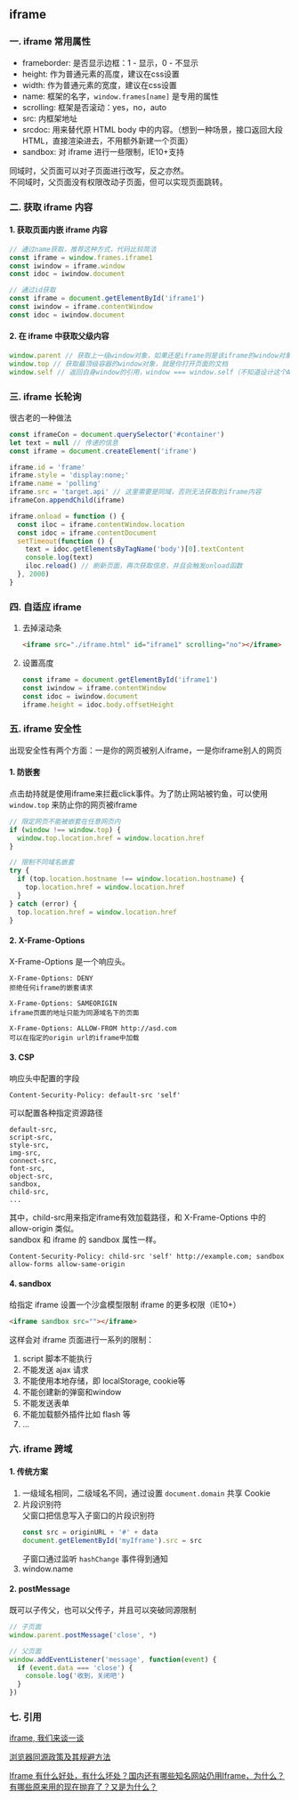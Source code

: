 ## iframe
### 一. iframe 常用属性
* frameborder: 是否显示边框：1 - 显示，0 - 不显示
* height: 作为普通元素的高度，建议在css设置
* width: 作为普通元素的宽度，建议在css设置
* name: 框架的名字，`window.frames[name]` 是专用的属性
* scrolling: 框架是否滚动：yes，no，auto
* src: 内框架地址
* srcdoc: 用来替代原 HTML body 中的内容。（想到一种场景，接口返回大段HTML，直接渲染进去，不用额外新建一个页面）
* sandbox: 对 iframe 进行一些限制，IE10+支持

同域时，父页面可以对子页面进行改写，反之亦然。  
不同域时，父页面没有权限改动子页面，但可以实现页面跳转。

### 二. 获取 iframe 内容
#### 1. 获取页面内嵌 iframe 内容
```js
// 通过name获取，推荐这种方式，代码比较简洁
const iframe = window.frames.iframe1
const iwindow = iframe.window
const idoc = iwindow.document

// 通过id获取
const iframe = document.getElementById('iframe1')
const iwindow = iframe.contentWindow
const idoc = iwindow.document
```

#### 2. 在 iframe 中获取父级内容
```js
window.parent // 获取上一级window对象，如果还是iframe则是该iframe的window对象
window.top // 获取最顶级容器的window对象，就是你打开页面的文档
window.self // 返回自身window的引用，window === window.self（不知道设计这个API有什么卵用）
```

### 三. iframe 长轮询
很古老的一种做法
```js
const iframeCon = document.querySelector('#container')
let text = null // 传递的信息
const iframe = document.createElement('iframe')

iframe.id = 'frame'
iframe.style = 'display:none;'
iframe.name = 'polling'
iframe.src = 'target.api' // 这里需要是同域，否则无法获取到iframe内容
iframeCon.appendChild(iframe)

iframe.onload = function () {
  const iloc = iframe.contentWindow.location
  const idoc = iframe.contentDocument
  setTimeout(function () {
    text = idoc.getElementsByTagName('body')[0].textContent
    console.log(text)
    iloc.reload() // 刷新页面，再次获取信息，并且会触发onload函数
  }, 2000)
}
```

### 四. 自适应 iframe
1. 去掉滚动条  
    ```html
    <iframe src="./iframe.html" id="iframe1" scrolling="no"></iframe>
    ```

2. 设置高度  
    ```js
    const iframe = document.getElementById('iframe1')
    const iwindow = iframe.contentWindow
    const idoc = iwindow.document
    iframe.height = idoc.body.offsetHeight
    ```

### 五. iframe 安全性
出现安全性有两个方面：一是你的网页被别人iframe，一是你iframe别人的网页
#### 1. 防嵌套
点击劫持就是使用iframe来拦截click事件。为了防止网站被钓鱼，可以使用 `window.top` 来防止你的网页被iframe
```js
// 限定网页不能被嵌套在任意网页内
if (window !== window.top) {
  window.top.location.href = window.location.href
}

// 限制不同域名嵌套
try {
  if (top.location.hostname !== window.location.hostname) {
    top.location.href = window.location.href
  }
} catch (error) {
  top.location.href = window.location.href
}
```

#### 2. X-Frame-Options
X-Frame-Options 是一个响应头。
```
X-Frame-Options: DENY
拒绝任何iframe的嵌套请求

X-Frame-Options: SAMEORIGIN
iframe页面的地址只能为同源域名下的页面

X-Frame-Options: ALLOW-FROM http://asd.com
可以在指定的origin url的iframe中加载
```

#### 3. CSP
响应头中配置的字段
```
Content-Security-Policy: default-src 'self'
```
可以配置各种指定资源路径
```
default-src,
script-src,
style-src,
img-src,
connect-src,
font-src,
object-src,
sandbox,
child-src,
...
```
其中，child-src用来指定iframe有效加载路径，和 X-Frame-Options 中的 allow-origin 类似。  
sandbox 和 iframe 的 sandbox 属性一样。
```
Content-Security-Policy: child-src 'self' http://example.com; sandbox allow-forms allow-same-origin
```

#### 4. sandbox
给指定 iframe 设置一个沙盒模型限制 iframe 的更多权限（IE10+）
```html
<iframe sandbox src=""></iframe>
```
这样会对 iframe 页面进行一系列的限制：
1. script 脚本不能执行
2. 不能发送 ajax 请求
3. 不能使用本地存储，即 localStorage, cookie等
4. 不能创建新的弹窗和window
5. 不能发送表单
6. 不能加载额外插件比如 flash 等
7. ...

### 六. iframe 跨域
#### 1. 传统方案
1. 一级域名相同，二级域名不同，通过设置 `document.domain` 共享 Cookie
2. 片段识别符  
    父窗口把信息写入子窗口的片段识别符
    ```js
    const src = originURL + '#' + data
    document.getElementById('myIframe').src = src
    ```
    子窗口通过监听 `hashChange` 事件得到通知
3. window.name  

#### 2. postMessage
既可以子传父，也可以父传子，并且可以突破同源限制
```js
// 子页面
window.parent.postMessage('close', *)

// 父页面
window.addEventListener('message', function(event) {
  if (event.data === 'close') {
    console.log('收到，关闭吧')
  }
})
```

### 七. 引用
[iframe, 我们来谈一谈](https://juejin.cn/post/6844903463193673741#heading-1)

[浏览器同源政策及其规避方法](https://www.ruanyifeng.com/blog/2016/04/same-origin-policy.html)

[Iframe 有什么好处，有什么坏处？国内还有哪些知名网站仍用Iframe，为什么？有哪些原来用的现在抛弃了？又是为什么？](https://www.zhihu.com/question/20653055)